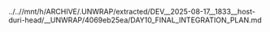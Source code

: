 ../..//mnt/h/ARCHIVE/.UNWRAP/extracted/DEV__2025-08-17__1833__host-duri-head/__UNWRAP/4069eb25ea/DAY10_FINAL_INTEGRATION_PLAN.md